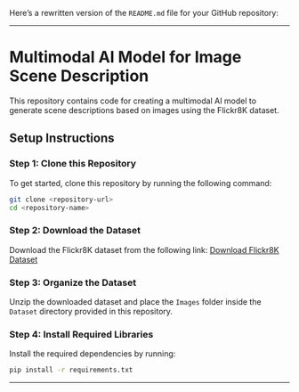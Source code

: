 Here’s a rewritten version of the `README.md` file for your GitHub repository:

---

# Multimodal AI Model for Image Scene Description

This repository contains code for creating a multimodal AI model to generate scene descriptions based on images using the Flickr8K dataset.

## Setup Instructions

### Step 1: Clone this Repository
To get started, clone this repository by running the following command:
```bash
git clone <repository-url>
cd <repository-name>
```

### Step 2: Download the Dataset
Download the Flickr8K dataset from the following link:
[Download Flickr8K Dataset](https://www.kaggle.com/datasets/adityajn105/flickr8k/data?select=Images)

### Step 3: Organize the Dataset
Unzip the downloaded dataset and place the `Images` folder inside the `Dataset` directory provided in this repository.

### Step 4: Install Required Libraries
Install the required dependencies by running:
```bash
pip install -r requirements.txt
```

---
